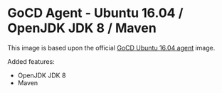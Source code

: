 GoCD Agent - Ubuntu 16.04 / OpenJDK JDK 8 / Maven
===

This image is based upon the official [GoCD Ubuntu 16.04 agent](https://hub.docker.com/r/gocd/gocd-agent-ubuntu-16.04/) 
image.

Added features:
* OpenJDK JDK 8
* Maven
